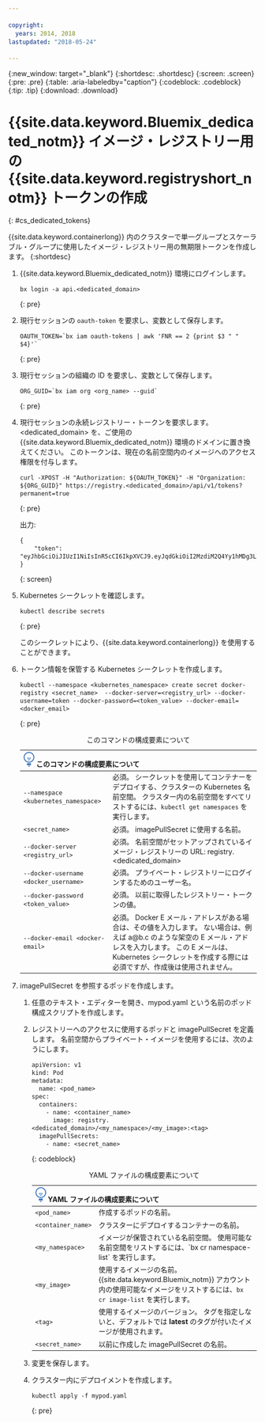 ```yaml
---

copyright:
  years: 2014, 2018
lastupdated: "2018-05-24"

---
```


{:new_window: target="_blank"}
{:shortdesc: .shortdesc}
{:screen: .screen}
{:pre: .pre}
{:table: .aria-labeledby="caption"}
{:codeblock: .codeblock}
{:tip: .tip}
{:download: .download}





# {{site.data.keyword.Bluemix_dedicated_notm}} イメージ・レジストリー用の {{site.data.keyword.registryshort_notm}} トークンの作成
{: #cs_dedicated_tokens}

{{site.data.keyword.containerlong}} 内のクラスターで単一グループとスケーラブル・グループに使用したイメージ・レジストリー用の無期限トークンを作成します。
{:shortdesc}

1.  {{site.data.keyword.Bluemix_dedicated_notm}} 環境にログインします。

    ```
    bx login -a api.<dedicated_domain>
    ```
    {: pre}

2.  現行セッションの `oauth-token` を要求し、変数として保存します。

    ```
    OAUTH_TOKEN=`bx iam oauth-tokens | awk 'FNR == 2 {print $3 " " $4}'`
    ```
    {: pre}

3.  現行セッションの組織の ID を要求し、変数として保存します。

    ```
    ORG_GUID=`bx iam org <org_name> --guid`
    ```
    {: pre}

4.  現行セッションの永続レジストリー・トークンを要求します。 <dedicated_domain> を、ご使用の {{site.data.keyword.Bluemix_dedicated_notm}} 環境のドメインに置き換えてください。 このトークンは、現在の名前空間内のイメージへのアクセス権限を付与します。

    ```
    curl -XPOST -H "Authorization: ${OAUTH_TOKEN}" -H "Organization: ${ORG_GUID}" https://registry.<dedicated_domain>/api/v1/tokens?permanent=true
    ```
    {: pre}

    出力:

    ```
    {
        "token": "eyJhbGciOiJIUzI1NiIsInR5cCI6IkpXVCJ9.eyJqdGkiOiI2MzdiM2Q4Yy1hMDg3LTVhZjktYTYzNi0xNmU3ZWZjNzA5NjciLCJpc3MiOiJyZWdpc3RyeS5jZnNkZWRpY2F0ZWQxLnVzLXNvdXRoLmJsdWVtaXgubmV0"
    }
    ```
    {: screen}

5.  Kubernetes シークレットを確認します。

    ```
    kubectl describe secrets
    ```
    {: pre}

    このシークレットにより、{{site.data.keyword.containerlong}} を使用することができます。

6.  トークン情報を保管する Kubernetes シークレットを作成します。

    ```
    kubectl --namespace <kubernetes_namespace> create secret docker-registry <secret_name>  --docker-server=<registry_url> --docker-username=token --docker-password=<token_value> --docker-email=<docker_email>
    ```
    {: pre}

    <table>
    <caption>このコマンドの構成要素について</caption>
    <thead>
    <th colspan=2><img src="images/idea.png" alt="アイデア・アイコン"/> このコマンドの構成要素について</th>
    </thead>
    <tbody>
    <tr>
    <td><code>--namespace &lt;kubernetes_namespace&gt;</code></td>
    <td>必須。 シークレットを使用してコンテナーをデプロイする、クラスターの Kubernetes 名前空間。 クラスター内の名前空間をすべてリストするには、<code>kubectl get namespaces</code> を実行します。</td>
    </tr>
    <tr>
    <td><code>&lt;secret_name&gt;</code></td>
    <td>必須。 imagePullSecret に使用する名前。</td>
    </tr>
    <tr>
    <td><code>--docker-server &lt;registry_url&gt;</code></td>
    <td>必須。 名前空間がセットアップされているイメージ・レジストリーの URL: registry.&lt;dedicated_domain&gt;</li></ul></td>
    </tr>
    <tr>
    <td><code>--docker-username &lt;docker_username&gt;</code></td>
    <td>必須。 プライベート・レジストリーにログインするためのユーザー名。</td>
    </tr>
    <tr>
    <td><code>--docker-password &lt;token_value&gt;</code></td>
    <td>必須。 以前に取得したレジストリー・トークンの値。</td>
    </tr>
    <tr>
    <td><code>--docker-email &lt;docker-email&gt;</code></td>
    <td>必須。 Docker E メール・アドレスがある場合は、その値を入力します。 ない場合は、例えば a@b.c のような架空の E メール・アドレスを入力します。 この E メールは、Kubernetes シークレットを作成する際には必須ですが、作成後は使用されません。</td>
    </tr>
    </tbody></table>

7.  imagePullSecret を参照するポッドを作成します。

    1.  任意のテキスト・エディターを開き、mypod.yaml という名前のポッド構成スクリプトを作成します。
    2.  レジストリーへのアクセスに使用するポッドと imagePullSecret を定義します。 名前空間からプライベート・イメージを使用するには、次のようにします。

        ```
        apiVersion: v1
        kind: Pod
        metadata:
          name: <pod_name>
        spec:
          containers:
            - name: <container_name>
              image: registry.<dedicated_domain>/<my_namespace>/<my_image>:<tag>
          imagePullSecrets:
            - name: <secret_name>
        ```
        {: codeblock}

        <table>
        <caption>YAML ファイルの構成要素について</caption>
        <thead>
        <th colspan=2><img src="images/idea.png" alt="アイデア・アイコン"/> YAML ファイルの構成要素について</th>
        </thead>
        <tbody>
        <tr>
        <td><code>&lt;pod_name&gt;</code></td>
        <td>作成するポッドの名前。</td>
        </tr>
        <tr>
        <td><code>&lt;container_name&gt;</code></td>
        <td>クラスターにデプロイするコンテナーの名前。</td>
        </tr>
        <tr>
        <td><code>&lt;my_namespace&gt;</code></td>
        <td>イメージが保管されている名前空間。 使用可能な名前空間をリストするには、`bx cr namespace-list` を実行します。</td>
        </tr>
        <td><code>&lt;my_image&gt;</code></td>
        <td>使用するイメージの名前。 {{site.data.keyword.Bluemix_notm}} アカウント内の使用可能なイメージをリストするには、<code>bx cr image-list</code> を実行します。</td>
        </tr>
        <tr>
        <td><code>&lt;tag&gt;</code></td>
        <td>使用するイメージのバージョン。 タグを指定しないと、デフォルトでは <strong>latest</strong> のタグが付いたイメージが使用されます。</td>
        </tr>
        <tr>
        <td><code>&lt;secret_name&gt;</code></td>
        <td>以前に作成した imagePullSecret の名前。</td>
        </tr>
        </tbody></table>

    3.  変更を保存します。

    4.  クラスター内にデプロイメントを作成します。

          ```
          kubectl apply -f mypod.yaml
          ```
          {: pre}

